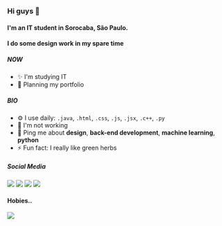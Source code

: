 ### Hi guys 👋

#### I'm an IT student in Sorocaba, São Paulo.


#### I do some design work in my spare time
 

##### NOW

- ✨ I'm studying IT
- 🥳 Planning my portfolio

##### BIO

- ⚙️ I use daily: `.java`, `.html`, `.css`, `.js`, `.jsx`, `.c++`, `.py`
- 🌱 I'm not working
- 💬 Ping me about **design**, **back-end development**, **machine learning**, **python**
- ⚡️ Fun fact: I really like green herbs


##### Social Media

<div> 
  <a href="https://instagram.com/c.anuto" target="_blank"><img src="https://img.shields.io/badge/-Instagram-%23E4405F?style=for-the-badge&logo=instagram&logoColor=white" target="_blank"></a>
 	<a href="https://www.twitter.com/viniciuscanutx" target="_blank"><img src="https://img.shields.io/badge/Twitter-1DA1F2?style=for-the-badge&logo=twitter&logoColor=white" target="_blank"></a>
  <a href = "mailto:vinicius@vcanuto.xyz"><img src="https://img.shields.io/badge/-Gmail-%23333?style=for-the-badge&logo=gmail&logoColor=white" target="_blank"></a>
  <a href="https://www.linkedin.com/in/viniciuscanuto/" target="_blank"><img src="https://img.shields.io/badge/-LinkedIn-%230077B5?style=for-the-badge&logo=linkedin&logoColor=white" target="_blank"></a>
  </div>
  
  #### Hobies..
  <div>
    <a href="https://www.behance.net/viniciuscanutx" target="_blank"><img src=https://aleen42.github.io/badges/src/behance.svg target="_blank"></a>
</div>
